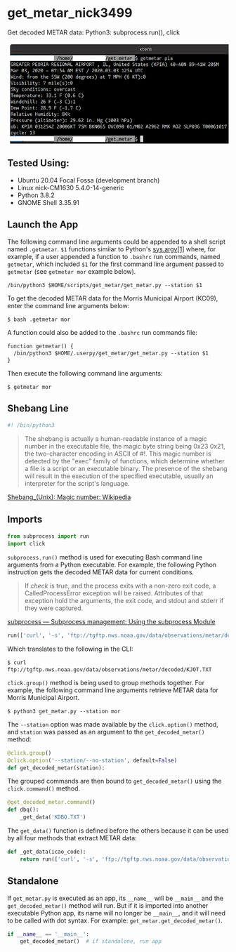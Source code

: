 # get_metar_nick3499
Get decoded METAR data: Python3: subprocess.run(), click

![screen capture](screen_capture.png)

## Tested Using:

- Ubuntu 20.04 Focal Fossa (development branch)
- Linux nick-CM1630 5.4.0-14-generic
- Python 3.8.2
- GNOME Shell 3.35.91

## Launch the App

The following command line arguments could be appended to a shell script named `.getmetar`. `$1` functions similar to Python's [sys.argv[1]](https://docs.python.org/3/library/sys.html#sys.argv) where, for example, if a user appended a function to `.bashrc` run commands, named `getmetar`, which included `$1` for the first command line argument passed to `getmetar` (see `getmetar mor` example below).

```shell
/bin/python3 $HOME/scripts/get_metar/get_metar.py --station $1
```

To get the decoded METAR data for the Morris Municipal Airport (KC09), enter the command line arguments below:

```shell
$ bash .getmetar mor
```

A function could also be added to the `.bashrc` run commands file:

```shell
function getmetar() {
  /bin/python3 $HOME/.userpy/get_metar/get_metar.py --station $1
}
```

Then execute the following command line arguments:

```shell
$ getmetar mor
```

## Shebang Line

```python
#! /bin/python3
```

>The shebang is actually a human-readable instance of a magic number in the executable file, the magic byte string being 0x23 0x21, the two-character encoding in ASCII of #!. This magic number is detected by the "exec" family of functions, which determine whether a file is a script or an executable binary. The presence of the shebang will result in the execution of the specified executable, usually an interpreter for the script's language.

[Shebang_(Unix): Magic number: Wikipedia](https://en.wikipedia.org/wiki/Shebang_(Unix)#Magic_number)

## Imports

```python
from subprocess import run
import click
```

`subprocess.run()` method is used for executing Bash command line arguments from a Python executable. For example, the following Python instruction gets the decoded METAR data for current conditions.

>If _check_ is true, and the process exits with a non-zero exit code, a CalledProcessError exception will be raised. Attributes of that exception hold the arguments, the exit code, and stdout and stderr if they were captured.

[subprocess — Subprocess management: Using the subprocess Module](https://docs.python.org/3/library/subprocess.html#using-the-subprocess-module)

```python
run(['curl', '-s', 'ftp://tgftp.nws.noaa.gov/data/observations/metar/decoded/KJOT.TXT'], check=True)
```

Which translates to the following in the CLI:

```shell
$ curl ftp://tgftp.nws.noaa.gov/data/observations/metar/decoded/KJOT.TXT
```

`click.group()` method is being used to group methods together. For example, the following command line arguments retrieve METAR data for Morris Municipal Airport.

```shell
$ python3 get_metar.py --station mor
```

The `--station` option was made available by the `click.option()` method, and `station` was passed as an argument to the `get_decoded_metar()` method:

```python
@click.group()
@click.option('--station/--no-station', default=False)
def get_decoded_metar(station):
```

The grouped commands are then bound to `get_decoded_metar()` using the `click.command()` method.

```python
@get_decoded_metar.command()
def dbq():
    _get_data('KDBQ.TXT')
```

The `get_data()` function is defined before the others because it can be used by all four methods that extract METAR data:

```python
def _get_data(icao_code):
    return run(['curl', '-s', 'ftp://tgftp.nws.noaa.gov/data/observations/metar/decoded/' + icao_code], check=True)
```

## Standalone

If `get_metar.py` is executed as an app, its `__name__` will be `__main__` and the `get_decoded_metar()` method will run. But if it is imported into another executable Python app, its name will no longer be `__main__`, and it will need to be called with dot syntax. For example: `get_metar.get_decoded_metar()`.

```python
if __name__ == '__main__':
    get_decoded_metar()  # if standalone, run app
```
